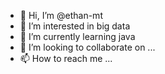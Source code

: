 - 👋 Hi, I’m @ethan-mt
- 👀 I’m interested in big data
- 🌱 I’m currently learning java
- 💞️ I’m looking to collaborate on ...
- 📫 How to reach me ...

<!---
ethan-mt/ethan-mt is a ✨ special ✨ repository because its `README.md` (this file) appears on your GitHub profile.
You can click the Preview link to take a look at your changes.
--->
